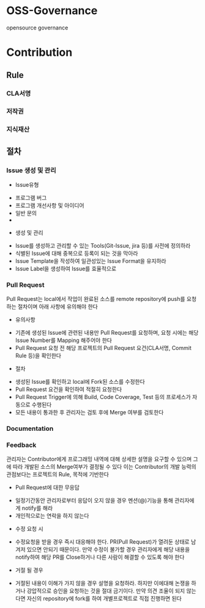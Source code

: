# OSS-Governance
opensource governance

# Contribution
## Rule
### CLA서명

### 저작권
### 지식재산

## 절차

### Issue 생성 및 관리
+ Issue유형
- 프로그램 버그
- 프로그램 개선사항 및 아이디어
- 일반 문의
- 
+ 생성 및 관리
- Issue를 생성하고 관리할 수 있는 Tools(Git-Issue, jira 등)를 사전에 정의하라
- 식별된 Issue에 대해 중복으로 등록이 되는 것을 막아라
- Issue Template을 작성하여 일관성있는 Issue Format을 유지하라
- Issue Label을 생성하여 Issue를 효율적으로 

### Pull Request
Pull Request는 local에서 작업이 완료된 소스를 remote repository에 push를 요청하는 절차이며 아래 사항에 유의해야 한다
+ 유의사항
- 기존에 생성된 Issue에 관련된 내용만 Pull Request를 요청하며, 요청 시에는 해당 Issue Number를 Mapping 해주어야 한다
- Pull Request 요청 전 해당 프로젝트의 Pull Request 요건(CLA서명, Commit Rule 등)을 확인한다

+ 절차
- 생성된 Issue를 확인하고 local에 Fork된 소스를 수정한다
- Pull Request 요건을 확인하여 적절히 요청한다
- Pull Request Trigger에 의해 Build, Code Coverage, Test 등의 프로세스가 자동으로 수행된다
- 모든 내용이 통과한 후 관리자는 검토 후에 Merge 여부를 검토한다

### Documentation

### Feedback
관리자는 Contributor에게 프로그래밍 내역에 대해 상세한 설명을 요구할 수 있으며 그에 따라 개발된 소스의 Merge여부가 결정될 수 있다
이는 Contributor의 개발 능력의 관점보다는 프로젝트의 Rule, 목적에 기반한다
+ Pull Request에 대한 무응답
- 일정기간동안 관리자로부터 응답이 오지 않을 경우 멘션(@)기능을 통해 관리자에게 notify를 해라
- 개인적으로는 연락을 하지 않는다
+ 수정 요청 시
- 수정요청을 받을 경우 즉시 대응해야 한다. PR(Pull Request)가 열려둔 상태로 남겨저 있으면 안되기 때문이다. 만약 수정이 불가할 경우 관리자에게 해당 내용을 notify하여
  해당 PR를 Close하거나 다른 사람이 해결할 수 있도록 해야 한다
+ 거절 될 경우
- 거절된 내용이 이해가 가지 않을 경우 설명을 요청하라. 하지만 이에대해 논쟁을 하거나 강압적으로 승인을 요청하는 것을 절대 금기이다. 만약 의견 조율이 되지 않는다면
  자신의 repository에 fork를 하여 개별프로젝트로 직접 진행하면 된다
